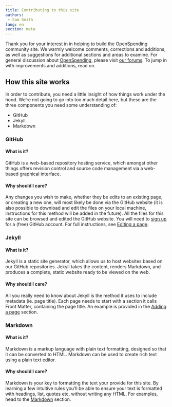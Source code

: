 ```yaml
---
title: Contributing to this site
authors:
 - Sam Smith
lang: en
section: meta
---
```


Thank you for your interest in in helping to build the OpenSpending
community site. We warmly welcome comments, corrections and additions,
as well as suggestions for additional sections and areas to
examine. For general discussion about
[OpenSpending](https://openspending.org/), please visit
[our forums](https://discuss.okfn.org/c/openspending). To jump in with
improvements and additions, read on.

## How this site works

In order to contribute, you need a little insight of how things work
under the hood. We’re not going to go into too much detail here, but
these are the three components you need some understanding of:

- GitHub
- Jekyll
- Markdown

### GitHub

#### What is it?

GitHub is a web-based repository hosting service, which amongst other
things offers revision control and source code management via a
web-based graphical interface.

#### Why should I care?

Any changes you wish to make, whether they be edits to an existing
page, or creating a new one, will most likely be done via the GitHub
website (it is also possible to download and edit the files on your
local machine, instructions for this method will be added in the
future). All the files for this site can be browsed and edited the
GitHub website. You will need to [sign up](https://github.com/) for a
(free) GitHub account. For full instructions, see
[Editing a page](./editing/).

### Jekyll

#### What is it?

Jekyll is a static site generator, which allows us to host websites
based on our GitHub repositories. Jekyll takes the content, renders
Markdown, and produces a complete, static website ready to be viewed
on the web.

#### Why should I care?

All you really need to know about Jekyll is the method it uses to
include metadata (ie. page title). Each page needs to start with a
section it calls Front Matter, containing the page title. An example
is provided in the [Adding a page](./adding/) section.

### Markdown

#### What is it?

Markdown is a markup language with plain text formatting, designed so
that it can be converted to HTML. Markdown can be used to create rich
text using a plain text editor.

#### Why should I care?

Markdown is your key to formatting the text your provide for this
site. By learning a few intuitive rules you’ll be able to ensure your
text is formatted with headings, list, quotes etc, without writing any
HTML. For examples, head to the
[Markdown]({{site.baseurl}}/meta/contribute/markdown-examples/) section.
